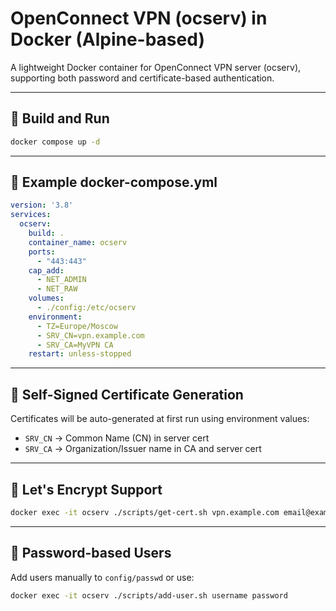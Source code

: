 # OpenConnect VPN (ocserv) in Docker (Alpine-based)

A lightweight Docker container for OpenConnect VPN server (ocserv), supporting both password and certificate-based authentication.

---

## 🚀 Build and Run

```bash
docker compose up -d
```

---

## 🐳 Example docker-compose.yml

```yaml
version: '3.8'
services:
  ocserv:
    build: .
    container_name: ocserv
    ports:
      - "443:443"
    cap_add:
      - NET_ADMIN
      - NET_RAW
    volumes:
      - ./config:/etc/ocserv
    environment:
      - TZ=Europe/Moscow
      - SRV_CN=vpn.example.com
      - SRV_CA=MyVPN CA
    restart: unless-stopped
```

---

## 🔐 Self-Signed Certificate Generation

Certificates will be auto-generated at first run using environment values:

- `SRV_CN` → Common Name (CN) in server cert
- `SRV_CA` → Organization/Issuer name in CA and server cert

---

## 🔐 Let's Encrypt Support

```bash
docker exec -it ocserv ./scripts/get-cert.sh vpn.example.com email@example.com
```

---

## 👤 Password-based Users

Add users manually to `config/passwd` or use:

```bash
docker exec -it ocserv ./scripts/add-user.sh username password
```
